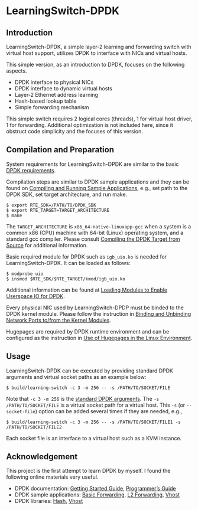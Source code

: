 # LearningSwitch-DPDK

## Introduction
LearningSwitch-DPDK, a simple layer-2 learning and forwarding switch with virtual host support, utilizes DPDK to interface with NICs and virtual hosts.

This simple version, as an introduction to DPDK, focuses on the following aspects.
* DPDK interface to physical NICs
* DPDK interface to dynamic virtual hosts
* Layer-2 Ethernet address learning
* Hash-based lookup table
* Simple forwarding mechanism

This simple switch requires 2 logical cores (threads), 1 for virtual host driver, 1 for forwarding. Additional optimization is not included here, since it obstruct code simplicity and the focuses of this version.

## Compilation and Preparation
System requirements for LearningSwitch-DPDK are similar to the basic [DPDK requirements](http://dpdk.org/doc/guides/linux_gsg/sys_reqs.html).

Compilation steps are similar to DPDK sample applications and they can be found on [Compiling and Running Sample Applications](http://dpdk.org/doc/guides/linux_gsg/build_sample_apps.html), e.g., set path to the DPDK SDK, set target architecture, and run make.
```
$ export RTE_SDK=/PATH/TO/DPDK_SDK
$ export RTE_TARGET=TARGET_ARCHITECTURE
$ make
```
The `TARGET_ARCHITECTURE` is `x86_64-native-linuxapp-gcc` when a system is a common x86 (CPU) machine with 64-bit (Linux) operating system, and a standard gcc compiler. Please consult [Compiling the DPDK Target from Source](http://dpdk.org/doc/guides/linux_gsg/build_dpdk.html) for additional information.

Basic required module for DPDK such as `igb_uio.ko` is needed for LearningSwitch-DPDK. It can be loaded as follows:
```
$ modprobe uio
$ insmod $RTE_SDK/$RTE_TARGET/kmod/igb_uio.ko
```
Additional information can be found at [Loading Modules to Enable Userspace IO for DPDK](http://dpdk.org/doc/guides/linux_gsg/build_dpdk.html#loading-modules-to-enable-userspace-io-for-dpdk).

Every physical NIC used by LearningSwitch-DPDP must be binded to the DPDK kernel module. Please follow the instruction in [Binding and Unbinding Network Ports to/from the Kernel Modules](http://dpdk.org/doc/guides/linux_gsg/build_dpdk.html#binding-and-unbinding-network-ports-to-from-the-kernel-modules).

Hugepages are required by DPDK runtime environment and can be configured as the instruction in [Use of Hugepages in the Linux Environment](http://dpdk.org/doc/guides/linux_gsg/sys_reqs.html#use-of-hugepages-in-the-linux-environment).

## Usage
LearningSwitch-DPDK can be executed by providing standard DPDK arguments and virtual socket paths as an example below:
```
$ build/learning-switch -c 3 -m 256 -- -s /PATH/TO/SOCKET/FILE
```
Note that `-c 3 -m 256` is the [standard DPDK arguments](http://dpdk.org/doc/guides/linux_gsg/build_sample_apps.html#running-a-sample-application). The `-s /PATH/TO/SOCKET/FILE` is a virtual socket path for a virtual host. This `-s` (or `--socket-file`) option can be added several times if they are needed, e.g.,
```
$ build/learning-switch -c 3 -m 256 -- -s /PATH/TO/SOCKET/FILE1 -s /PATH/TO/SOCKET/FILE2
```
Each socket file is an interface to a virtual host such as a KVM instance.

## Acknowledgement
This project is the first attempt to learn DPDK by myself. I found the following online materials very useful.
* DPDK documentation: [Getting Started Guide](http://dpdk.org/doc/guides/linux_gsg/index.html), [Programmer’s Guide](http://dpdk.org/doc/guides/prog_guide/index.html)
* DPDK sample applications: [Basic Forwarding](http://dpdk.org/doc/guides/sample_app_ug/skeleton.html), 
[L2 Forwarding](http://dpdk.org/doc/guides/sample_app_ug/l2_forward_real_virtual.html), 
[Vhost](http://dpdk.org/doc/guides/sample_app_ug/vhost.html)
* DPDK libraries: [Hash](http://dpdk.org/doc/guides/prog_guide/hash_lib.html), [Vhost](http://dpdk.org/doc/guides/prog_guide/vhost_lib.html)
